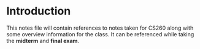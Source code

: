 # Introduction
This notes file will contain references to notes taken for CS260 along with some overview information for the class. It can be referenced while taking the **midterm** and **final exam**.
